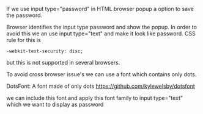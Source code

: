 If we use input type="password" in HTML browser popup a option to save the password. 

Browser identifies the input type password and show the popup. In order to avoid this we an use input type="text" and make it look like password. CSS rule for this is 

    -webkit-text-security: disc;
but this is not supported in several browsers. 

To avoid cross browser issue's we can use a font which contains only dots.

DotsFont: A font made of only dots
https://github.com/kylewelsby/dotsfont

we can include this font and apply this font family to input type="text" which we want to display as password
